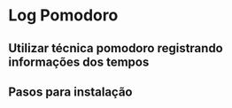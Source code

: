 # Log Pomodoro

## Utilizar técnica pomodoro registrando informações dos tempos 

## Pasos para instalação

